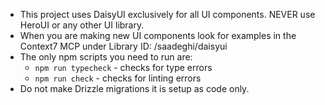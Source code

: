 - This project uses DaisyUI exclusively for all UI components. NEVER use HeroUI or any other UI library.
- When you are making new UI components look for examples in the Context7 MCP under Library ID: /saadeghi/daisyui
- The only npm scripts you need to run are:
  - `npm run typecheck` - checks for type errors
  - `npm run check` - checks for linting errors
- Do not make Drizzle migrations it is setup as code only.
